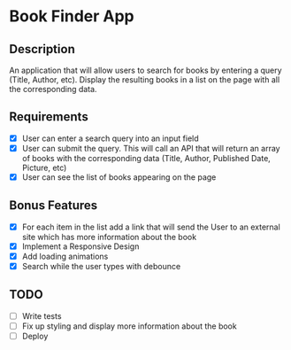 # Book Finder App
## Description

An application that will allow users to search for books by entering a query (Title, Author, etc). Display the resulting books in a list on the page with all the corresponding data.


## Requirements
- [x] User can enter a search query into an input field
- [x] User can submit the query. This will call an API that will return an array of books with the corresponding data (Title, Author, Published Date, Picture, etc)
- [x] User can see the list of books appearing on the page

## Bonus Features
- [x] For each item in the list add a link that will send the User to an external site which has more information about the book
- [x] Implement a Responsive Design
- [x] Add loading animations
- [x] Search while the user types with debounce

## TODO
- [ ] Write tests
- [ ] Fix up styling and display more information about the book
- [ ] Deploy
